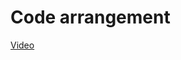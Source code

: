 # Code arrangement

[Video](https://www.loom.com/share/10e4d89e5156472d9240916d28f6b1dd?sid=82c49729-927a-4afb-aed1-748e16ef8c66)
